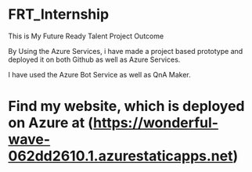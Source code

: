 # FRT_Internship

This is My Future Ready Talent Project Outcome

By Using the Azure Services, i have made a project based prototype and deployed it on both Github as well as Azure Services.

I have used the Azure Bot Service as well as QnA Maker.

# Find my website, which is deployed on Azure at (https://wonderful-wave-062dd2610.1.azurestaticapps.net)

